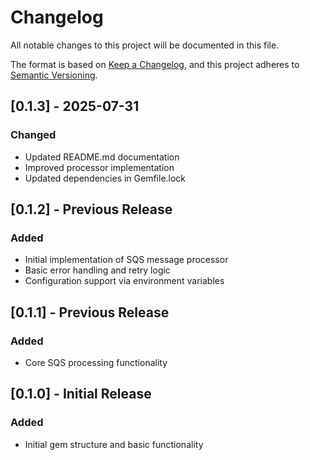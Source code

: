 # Changelog

All notable changes to this project will be documented in this file.

The format is based on [Keep a Changelog](https://keepachangelog.com/en/1.0.0/),
and this project adheres to [Semantic Versioning](https://semver.org/spec/v2.0.0.html).

## [0.1.3] - 2025-07-31

### Changed
- Updated README.md documentation
- Improved processor implementation
- Updated dependencies in Gemfile.lock

## [0.1.2] - Previous Release

### Added
- Initial implementation of SQS message processor
- Basic error handling and retry logic
- Configuration support via environment variables

## [0.1.1] - Previous Release

### Added
- Core SQS processing functionality

## [0.1.0] - Initial Release

### Added
- Initial gem structure and basic functionality
